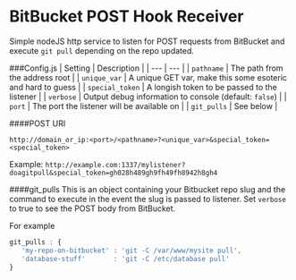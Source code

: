 BitBucket POST Hook Receiver
============================

Simple nodeJS http service to listen for POST requests from BitBucket and execute `git pull` depending on the repo updated.

###Config.js
| Setting | Description |
| --- | --- |
| `pathname` | The path from the address root |
| `unique_var` | A unique GET var, make this some esoteric and hard to guess |
| `special_token` | A longish token to be passed to the listener |
| `verbose` | Output debug information to console (default: `false`) |
| `port` | The port the listener will be available on |
| `git_pulls` | See below |

####POST URI

`http://domain_or_ip:<port>/<pathname>?<unique_var>&special_token=<special_token>`

Example:
`http://example.com:1337/mylistener?doagitpull&special_token=gh028h489gh9fh49fh8942h8gh4`

####git_pulls
This is an object containing your Bitbucket repo slug and the command to execute in the event the slug is passed to listener. Set `verbose` to true to see the POST body from BitBucket.

For example

```javascript
git_pulls : {
   'my-repo-on-bitbucket' : 'git -C /var/www/mysite pull',
   'database-stuff'       : 'git -C /etc/database pull'
}
```
